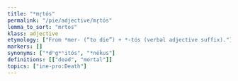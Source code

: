 ```yaml
---
title: "*mr̥tós"
permalink: "/pie/adjective/mr̥tós"
lemma_to_sort: "mrtos"
klass: adjective
etymology: ["From *mer- (“to die”) +‎ *-tós (verbal adjective suffix)."]
markers: []
synonyms: ["*dʰgʷʰitós", "*néḱus"]
definitions: [["dead", "mortal"]]
topics: ["ine-pro:Death"]
---
```


